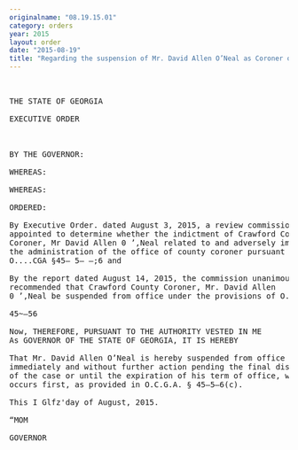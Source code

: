 ```yaml
---
originalname: "08.19.15.01"
category: orders
year: 2015
layout: order
date: "2015-08-19"
title: "Regarding the suspension of Mr. David Allen O’Neal as Coroner of Crawford County"
---
```

<pre>
 

THE STATE OF GEORGIA

EXECUTIVE ORDER

 

BY THE GOVERNOR:

WHEREAS:

WHEREAS:

ORDERED:

By Executive Order. dated August 3, 2015, a review commission was
appointed to determine whether the indictment of Crawford County
Coroner, Mr David Allen 0 ’,Neal related to and adversely impacted
the administration of the office of county coroner pursuant to
O....CGA §45— 5— —;6 and

By the report dated August 14, 2015, the commission unanimously
recommended that Crawford County Coroner, Mr. David Allen
0 ’,Neal be suspended from office under the provisions of O. C. G. A. §

45~—56

Now, THEREFORE, PURSUANT TO THE AUTHORITY VESTED IN ME
As GOVERNOR OF THE STATE OF GEORGIA, IT IS HEREBY

That Mr. David Allen O’Neal is hereby suspended from office
immediately and without further action pending the final disposition
of the case or until the expiration of his term of office, whichever
occurs first, as provided in O.C.G.A. § 45—5—6(c).

This I Glfz'day of August, 2015.

“MOM

GOVERNOR

 

 

</pre>
